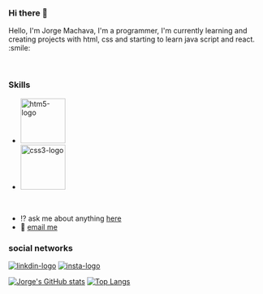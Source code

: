 ### Hi there 👋


<p>Hello, I'm Jorge Machava, I'm a programmer, I'm currently learning and creating projects with html, css and starting to learn java script and react.    :smile:
</p>
<br>

### Skills
- <img src="https://img.shields.io/badge/HTML5-E34F26?style=for-the-badge&logo=html5&logoColor=white" width="88px" alt="htm5-logo"
/>
- <img src="https://img.shields.io/badge/CSS3-1572B6?style=for-the-badge&logo=css3&logoColor=white" width="88.px" alt="css3-logo"/>
<br>

- :interrobang: ask me about anything [here](www.linkedin.com/in/jorge-crayk)
- :e-mail: <a href="mailto:jorgecrayk@gmail.com">email me</a>

### social networks

<a href="www.linkedin.com/in/jorge-crayk"/> <img src="https://img.shields.io/badge/LinkedIn-0077B5?style=for-the-badge&logo=linkedin&logoColor=white" alt="linkdin-logo"></a> <a href="https://www.instagram.com/craykjorge"> <img src="https://img.shields.io/badge/Instagram-E4405F?style=for-the-badge&logo=instagram&logoColor=white" alt="insta-logo"></a>
<br>

[![ Jorge's GitHub stats](https://github-readme-stats.vercel.app/api?username=jorgecrayk)](https://github.com/anuraghazra/github-readme-stats)    [![Top Langs](https://github-readme-stats.vercel.app/api/top-langs/?username=jorgecrayk)](https://github.com/anuraghazra/github-readme-stats)

